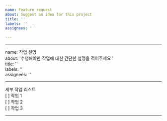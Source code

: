 ```yaml
---
name: Feature request
about: Suggest an idea for this project
title: ''
labels: ''
assignees: ''

---
```


---
name: 작업 설명
<br/>
about: '수행해야한 작업에 대한 간단한 설명을 적어주세요 '
<br/>
title: ''
<br/>
labels: ''
<br/>
assignees: ''

---

세부 작업 리스트
<br/>
[ ] 작업 1
<br/>
[ ] 작업 2
<br/>
[ ] 작업 3

---
